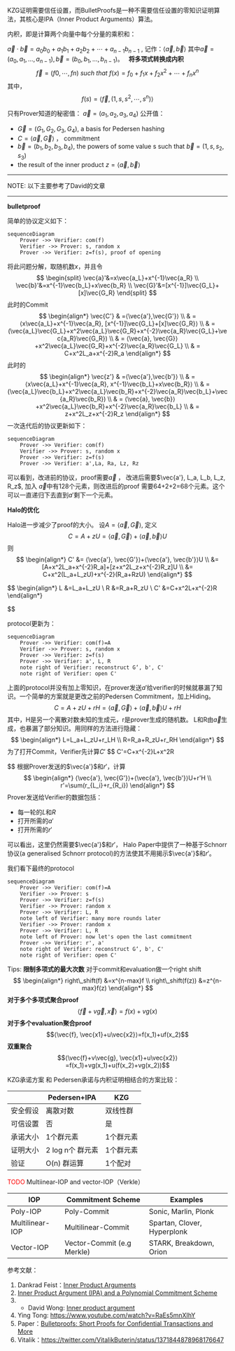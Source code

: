 KZG证明需要信任设置，而BulletProofs是一种不需要信任设置的零知识证明算法，其核心是IPA（Inner Product Arguments）算法。

内积，即是计算两个向量中每个分量的乘积和：

$\vec{a}⋅\vec{b}=a_0b_0+a_1b_1+a_2b_2+⋯+a_{n−1}b_{n−1}$ , 记作：$⟨\overrightarrow{a}, \overrightarrow{b}⟩$
其中$\vec{a}=(a_0,a_1,…,a_{n−1}), \vec{b}=(b_0,b_1,…,b_{n−1})$。
 
**将多项式转换成内积**
$$\vec{f}=(f0,⋯,fn)\  such\  that\  f(x)=f_0+f_1x+f_2x^2+⋯+f_nx^n$$
其中，
$$f(s)=⟨\vec{f},(1,s,s^2,⋯,s^n)⟩$$

只有Prover知道的秘密值： $\vec{a}=(a_1,a_2,a_3,a_4)$
公开值：
- $\vec{G}=(G_1,G_2,G_3,G_4)$, a basis for Pedersen hashing
- $C=⟨\vec{a}, \vec{G}⟩$ ， commitment
- $\vec{b}=(b_1,b_2,b_3,b_4)$, the powers of some value s such that $\vec{b}=(1,s,s_2,s_3)$
- the result of the inner product $z=⟨\vec{a},\vec{b}⟩$

___
NOTE: 以下主要参考了David的文章
___

**bulletproof**

简单的协议定义如下：
```mermaid
sequenceDiagram
	Prover ->> Verifier: com(f)
	Verifier ->> Prover: s, random x
	Prover ->> Verifier: z=f(s), proof of opening
```


将此问题分解，取随机数$x$，并且令
$$
\begin{split}
\vec{a}'&=x\vec{a_L}+x^{-1}\vec{a_R} \\
\vec{b}'&=x^{-1}\vec{b_L}+x\vec{b_R} \\
\vec{G}'&=[x^{-1}]\vec{G_L}+[x]\vec{G_R}
\end{split}
$$
此时的Commit
$$
\begin{align*}
\vec{C'} & =⟨\vec{a'},\vec{G'}⟩ \\
        & = ⟨x\vec{a_L}+x^{-1}\vec{a_R}, [x^{-1}]\vec{G_L}+[x]\vec{G_R}⟩ \\
        & = (\vec{a_L}\vec{G_L}+x^2\vec{a_L}\vec{G_R}+x^{-2}\vec{a_R}\vec{G_L}+\vec{a_R}\vec{G_R}) \\
        & = ⟨\vec{a}, \vec{G}⟩+x^2\vec{a_L}\vec{G_R}+x^{-2}\vec{a_R}\vec{G_L} \\
        & = C+x^2L_a+x^{-2}R_a
\end{align*}
$$
此时的
$$
\begin{align*}
\vec{z'} & =⟨\vec{a'},\vec{b'}⟩ \\
        & = ⟨x\vec{a_L}+x^{-1}\vec{a_R}, x^{-1}\vec{b_L}+x\vec{b_R}⟩ \\
        & = (\vec{a_L}\vec{b_L}+x^2\vec{a_L}\vec{b_R}+x^{-2}\vec{a_R}\vec{b_L}+\vec{a_R}\vec{b_R}) \\
        & = ⟨\vec{a}, \vec{b}⟩+x^2\vec{a_L}\vec{b_R}+x^{-2}\vec{a_R}\vec{b_L} \\
        & = z+x^2L_z+x^{-2}R_z
\end{align*}
$$
一次迭代后的协议更新如下：
```mermaid
sequenceDiagram
	Prover ->> Verifier: com(f)
	Verifier ->> Prover: s, random x
	Prover ->> Verifier: z=f(s)
	Prover ->> Verifier: a',La, Ra, Lz, Rz
```

可以看到，改进前的协议，proof需要$\vec{a}$ ， 改进后需要$\vec{a'}, L_a, L_b, L_z, R_z$, 加入 $\vec{a}$中有128个元素，则改进后的proof 需要64+2+2=68个元素。这个可以一直递归下去直到$a'$剩下一个元素。

**Halo的优化**

Halo进一步减少了proof的大小。
设$A=⟨\vec{a}, \vec{G}⟩$, 定义
$$
C=A+zU=⟨\vec{a}, \vec{G}⟩+⟨\vec{a}, \vec{b}⟩U
$$
则
$$
\begin{align*}
C' &= ⟨\vec{a'}, \vec{G'}⟩+⟨\vec{a'}, \vec{b'}⟩U \\
&= [A+x^2L_a+x^{-2}R_a]+[z+x^2L_z+x^{-2}R_z]U \\
&= C+x^2(L_a+L_zU)+x^{-2}(R_a+RzU)
\end{align*}
$$

$$
\begin{align*}
L &=L_a+L_zU \\
R &=R_a+R_zU \\
C' &=C+x^2L+x^{-2}R
\end{align*}

$$

protocol更新为：
```mermaid
sequenceDiagram
	Prover ->> Verifier: com(f)=A
	Verifier ->> Prover: s, random x
	Prover ->> Verifier: z=f(s)
	Prover ->> Verifier: a', L, R
	note right of Verifier: reconstruct G‘, b', C'
	note right of Verifier: open C'
```

上面的protocol并没有加上零知识，在prover发送$a'$给verifier的时候就暴漏了知识。一个简单的方案就是更改之前的Pedersen Commitment，加上Hiding。
$$
C=A+zU+rH=⟨\vec{a}, \vec{G}⟩+⟨\vec{a}, \vec{b}⟩U+rH
$$
其中，H是另一个离散对数未知的生成元，r是prover生成的随机数。
L和R由$\vec{a}$生成，也暴漏了部分知识。用同样的方法进行隐藏：
$$
\begin{align*}
L=L_a+L_zU+r_LH \\
R=R_a+R_zU+r_RH
\end{align*}
$$
为了打开Commit，Verifier先计算$C'$
$$
C'=C+x^{-2}L+x^2R

$$
根据Prover发送的$\vec{a'}$和$r'$，计算
$$
\begin{align*}
⟨\vec{a'}, \vec{G'}⟩+⟨\vec{a'}, \vec{b'}⟩U+r'H \\
r'=\sum(r_{L_i}+r_{R_i})
\end{align*}
$$
Prover发送给Verifier的数据包括：
- 每一轮的$L$和$R$
- 打开所需的$a'$
- 打开所需的$r'$

可以看出，这里仍然需要$\vec{a'}$和$r'$， Halo Paper中提供了一种基于Schnorr协议(a generalised Schnorr protocol)的方法使其不用揭示$\vec{a'}$和$r'$。


我们看下最终的protocol
```mermaid
sequenceDiagram
	Prover ->> Verifier: com(f)=A
	Verifier ->> Prover: s
	Prover ->> Verifier: z=f(s)
	Verifier ->> Prover: random x
	Prover ->> Verifier: L, R
	note left of Verifier: many more rounds later
	Verifier ->> Prover: random x
	Prover ->> Verifier: L, R
	note left of Prover: now let's open the last commitment
	Prover ->> Verifier: r', a'
	note right of Verifier: reconstruct G‘, b', C'
	note right of Verifier: open C'
```

Tips: 
**限制多项式的最大次数**
对于commit和evaluation做一个right shift
$$
\begin{align*}
right\_shift(f) &=x^{n-max}f \\
right\_shift(f(z)) &=z^{n-max}f(z) 
\end{align*}
$$
**对于多个多项式聚合proof**
$$⟨\vec{f}+v\vec{g}, \vec{x}⟩=f(x)+vg(x)$$
**对于多个evaluation聚合proof**
$$⟨\vec{f}, \vec{x1}+u\vec{x2}⟩=f(x_1)+uf(x_2)$$
**双重聚合**
$$⟨\vec{f}+v\vec{g}, \vec{x1}+u\vec{x2}⟩=f(x_1)+vg(x_1)+u(f(x_2)+vg(x_2))$$


KZG承诺方案 和 Pedersen承诺与内积证明相结合的方案比较：

| |Pedersen+IPA|KZG|
|---|---|---|
|安全假设|离散对数|双线性群|
|可信设置|否|是|
|承诺大小|1个群元素|1个群元素|
|证明大小|2 log n个 群元素|1个群元素|
|验证|O(n) 群运算|1个配对|



<span style="color: red;">TODO</span>    Multiinear-IOP and vector-IOP（Verkle）

| IOP             | Commitment Scheme          | Examples                    |
| --------------- | -------------------------- | --------------------------- |
| Poly-IOP        | Poly-Commit                | Sonic, Marlin, Plonk        |
| Multilinear-IOP | Multilinear-Commit         | Spartan, Clover, Hyperplonk |
| Vector-IOP      | Vector-Commit (e.g Merkle) | STARK, Breakdown, Orion     |



参考文献：
1. Dankrad Feist：[Inner Product Arguments](https://dankradfeist.de/ethereum/2021/07/27/inner-product-arguments.html)
2. [Inner Product Argument (IPA) and a Polynomial Commitment Scheme](https://blog.lambdaclass.com/ipa-and-a-polynomial-commitment-scheme/)
3. * David Wong: [Inner product argument](https://hackmd.io/@mimoo/ByuE81Q0_)
4. Ying Tong: https://www.youtube.com/watch?v=RaEs5mnXIhY
5. Paper：[Bulletproofs: Short Proofs for Confidential Transactions and More](https://eprint.iacr.org/2017/1066.pdf)
6. Vitalik：https://twitter.com/VitalikButerin/status/1371844878968176647


